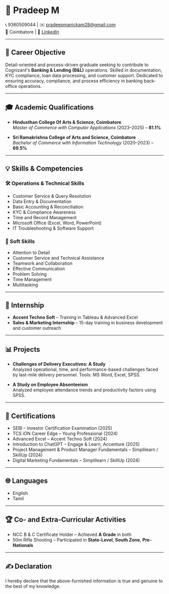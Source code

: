 # 👤 Pradeep M

📞 9360509044 | ✉️ pradeepmanickam28@gmail.com  
📍 Coimbatore | 🔗 [LinkedIn](#) 

---

## 🎯 Career Objective

Detail-oriented and process-driven graduate seeking to contribute to Cognizant's **Banking & Lending (B&L)** operations. Skilled in documentation, KYC compliance, loan data processing, and customer support. Dedicated to ensuring accuracy, compliance, and process efficiency in banking back-office operations.

---

## 🎓 Academic Qualifications

- **Hindusthan College Of Arts & Science, Coimbatore**  
  *Master of Commerce with Computer Applications* (2023–2025) – **81.1%**

- **Sri Ramakrishna College of Arts and Science, Coimbatore**  
  *Bachelor of Commerce with Information Technology* (2020–2023) – **69.5%**

---

## 💡 Skills & Competencies

### 🛠 Operations & Technical Skills
- Customer Service & Query Resolution  
- Data Entry & Documentation  
- Basic Accounting & Reconciliation  
- KYC & Compliance Awareness  
- Time and Record Management  
- Microsoft Office (Excel, Word, PowerPoint)  
- IT Troubleshooting & Software Support

### 🤝 Soft Skills
- Attention to Detail  
- Customer Service and Technical Assistance  
- Teamwork and Collaboration  
- Effective Communication  
- Problem Solving  
- Time Management  
- Multitasking

---

## 💼 Internship

- **Accent Techno Soft** – Training in Tableau & Advanced Excel  
- **Sales & Marketing Internship** – 15-day training in business development and customer outreach

---

## 📊 Projects

- **Challenges of Delivery Executives: A Study**  
  Analyzed operational, time, and performance-based challenges faced by last-mile delivery personnel. Tools: MS Word, Excel, SPSS.

- **A Study on Employee Absenteeism**  
  Analyzed employee attendance trends and productivity factors using SPSS.

---

## 📜 Certifications

- SEBI – Investor Certification Examination (2025)  
- TCS iON Career Edge – Young Professional (2024)  
- Advanced Excel – Accent Techno Soft (2024)  
- Introduction to ChatGPT – Engage & Learn, Accenture (2025)  
- Project Management & Product Manager Fundamentals – Simplilearn / SkillUp (2024)  
- Digital Marketing Fundamentals – Simplilearn / SkillUp (2024)

---

## 🌐 Languages

- English  
- Tamil

---

## 🏆 Co- and Extra-Curricular Activities

- NCC B & C Certificate Holder – Achieved **A Grade** in both  
- 50m Rifle Shooting – Participated in **State-Level**, **South Zone**, **Pre-Nationals**

---

## ✍️ Declaration

I hereby declare that the above-furnished information is true and genuine to the best of my knowledge.
